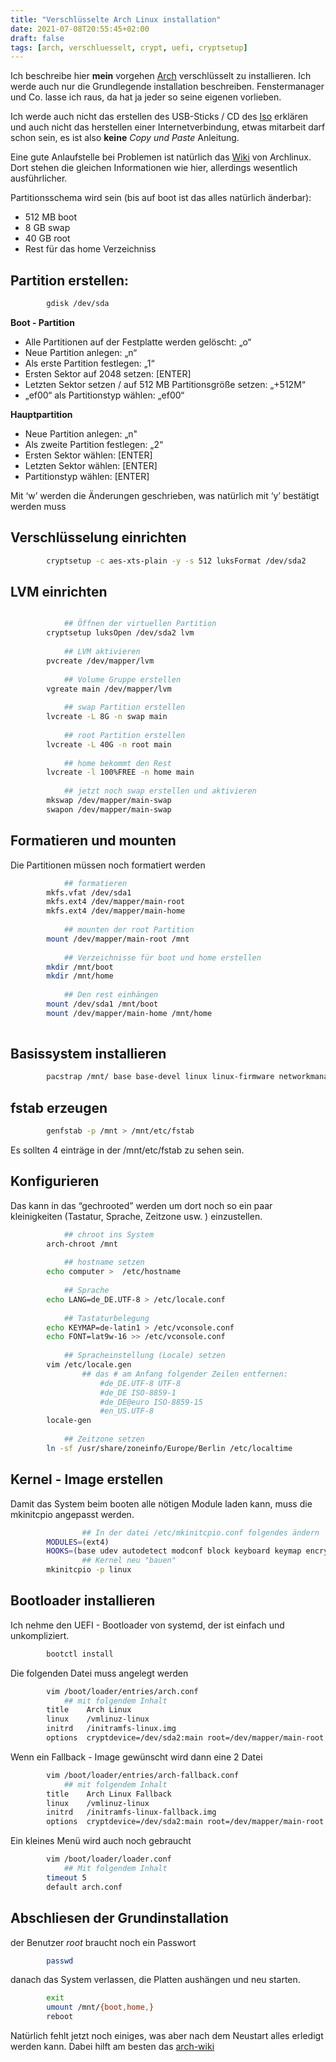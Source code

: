 ```yaml
---
title: "Verschlüsselte Arch Linux installation"
date: 2021-07-08T20:55:45+02:00
draft: false
tags: [arch, verschluesselt, crypt, uefi, cryptsetup]
---
```

Ich beschreibe hier **mein** vorgehen [Arch](https://archlinux.org) verschlüsselt zu installieren. Ich werde auch nur die Grundlegende installation beschreiben. Fenstermanager und Co. lasse ich raus, da hat ja jeder so seine eigenen vorlieben.

Ich werde auch nicht das erstellen des USB-Sticks / CD des [Iso](https://archlinux.org/download/) erklären und auch nicht das herstellen einer Internetverbindung, etwas mitarbeit darf schon sein, es ist also **keine** _Copy und Paste_ Anleitung.

Eine gute Anlaufstelle bei Problemen ist natürlich das [Wiki](https://wiki.archlinux.org/) von Archlinux. Dort stehen die gleichen Informationen wie hier, allerdings wesentlich ausführlicher.

Partitionsschema wird sein (bis auf boot ist das alles natürlich änderbar):

*   512 MB boot
*   8 GB swap
*   40 GB root
*   Rest für das home Verzeichniss

## Partition erstellen:
```bash
        gdisk /dev/sda
```    

**Boot - Partition**

*   Alle Partitionen auf der Festplatte werden gelöscht: „o“
*   Neue Partition anlegen: „n“
*   Als erste Partition festlegen: „1“
*   Ersten Sektor auf 2048 setzen: \[ENTER\]
*   Letzten Sektor setzen / auf 512 MB Partitionsgröße setzen: „+512M“
*   „ef00“ als Partitionstyp wählen: „ef00“

**Hauptpartition**

*   Neue Partition anlegen: „n"
*   Als zweite Partition festlegen: „2“
*   Ersten Sektor wählen: \[ENTER\]
*   Letzten Sektor wählen: \[ENTER\]
*   Partitionstyp wählen: \[ENTER\]

Mit ‘w’ werden die Änderungen geschrieben, was natürlich mit ‘y’ bestätigt werden muss

## Verschlüsselung einrichten

```bash
        cryptsetup -c aes-xts-plain -y -s 512 luksFormat /dev/sda2
```    

## LVM einrichten
```bash

            ## Öffnen der virtuellen Partition
        cryptsetup luksOpen /dev/sda2 lvm
        
            ## LVM aktivieren
        pvcreate /dev/mapper/lvm
        
            ## Volume Gruppe erstellen
        vgreate main /dev/mapper/lvm
        
            ## swap Partition erstellen
        lvcreate -L 8G -n swap main
        
            ## root Partition erstellen
        lvcreate -L 40G -n root main
        
            ## home bekommt den Rest
        lvcreate -l 100%FREE -n home main
        
            ## jetzt noch swap erstellen und aktivieren
        mkswap /dev/mapper/main-swap
        swapon /dev/mapper/main-swap
```        
    

## Formatieren und mounten


Die Partitionen müssen noch formatiert werden
```bash
            ## formatieren
        mkfs.vfat /dev/sda1 
        mkfs.ext4 /dev/mapper/main-root
        mkfs.ext4 /dev/mapper/main-home
        
            ## mounten der root Partition
        mount /dev/mapper/main-root /mnt
        
            ## Verzeichnisse für boot und home erstellen
        mkdir /mnt/boot
        mkdir /mnt/home
        
            ## Den rest einhängen
        mount /dev/sda1 /mnt/boot
        mount /dev/mapper/main-home /mnt/home
    
```
## Basissystem installieren

```bash
        pacstrap /mnt/ base base-devel linux linux-firmware networkmanager lvm2 iwd vim
```    

## fstab erzeugen

```bash
        genfstab -p /mnt > /mnt/etc/fstab
```    

Es sollten 4 einträge in der /mnt/etc/fstab zu sehen sein.

## Konfigurieren


Das kann in das “gechrooted” werden um dort noch so ein paar kleinigkeiten (Tastatur, Sprache, Zeitzone usw. ) einzustellen.
```bash
            ## chroot ins System
        arch-chroot /mnt
        
            ## hostname setzen
        echo computer >  /etc/hostname
        
            ## Sprache
        echo LANG=de_DE.UTF-8 > /etc/locale.conf
        
            ## Tastaturbelegung
        echo KEYMAP=de-latin1 > /etc/vconsole.conf
        echo FONT=lat9w-16 >> /etc/vconsole.conf
        
            ## Spracheinstellung (Locale) setzen
        vim /etc/locale.gen
                ## das # am Anfang folgender Zeilen entfernen: 
                    #de_DE.UTF-8 UTF-8
                    #de_DE ISO-8859-1
                    #de_DE@euro ISO-8859-15
                    #en_US.UTF-8
        locale-gen
        
            ## Zeitzone setzen
        ln -sf /usr/share/zoneinfo/Europe/Berlin /etc/localtime
```    

## Kernel - Image erstellen


Damit das System beim booten alle nötigen Module laden kann, muss die mkinitcpio angepasst werden.
```bash
                ## In der datei /etc/mkinitcpio.conf folgendes ändern
        MODULES=(ext4)
        HOOKS=(base udev autodetect modconf block keyboard keymap encrypt lvm2 filesystems fsck shutdown)
                ## Kernel neu "bauen"
        mkinitcpio -p linux
```   

## Bootloader installieren


Ich nehme den UEFI - Bootloader von systemd, der ist einfach und unkompliziert.
```bash
        bootctl install
```    

Die folgenden Datei muss angelegt werden
```bash
        vim /boot/loader/entries/arch.conf
            ## mit folgendem Inhalt
        title    Arch Linux
        linux    /vmlinuz-linux
        initrd   /initramfs-linux.img
        options  cryptdevice=/dev/sda2:main root=/dev/mapper/main-root rw lang=de init=/usr/lib/systemd/systemd locale=de_DE.UTF-8
```    

Wenn ein Fallback - Image gewünscht wird dann eine 2 Datei
```bash
        vim /boot/loader/entries/arch-fallback.conf
            ## mit folgendem Inhalt
        title    Arch Linux Fallback
        linux    /vmlinuz-linux
        initrd   /initramfs-linux-fallback.img
        options  cryptdevice=/dev/sda2:main root=/dev/mapper/main-root rw lang=de init=/usr/lib/systemd/systemd locale=de_DE.UTF-8
```    

Ein kleines Menü wird auch noch gebraucht
```bash
        vim /boot/loader/loader.conf
            ## Mit folgendem Inhalt
        timeout 5
        default arch.conf
```    

## Abschliesen der Grundinstallation

der Benutzer _root_ braucht noch ein Passwort
```bash
        passwd
```    

danach das System verlassen, die Platten aushängen und neu starten.
```bash
        exit
        umount /mnt/{boot,home,}
        reboot
```    

Natürlich fehlt jetzt noch einiges, was aber nach dem Neustart alles erledigt werden kann. Dabei hilft am besten das [arch-wiki](https://wiki.archlinux.org/title/General_recommendations)

